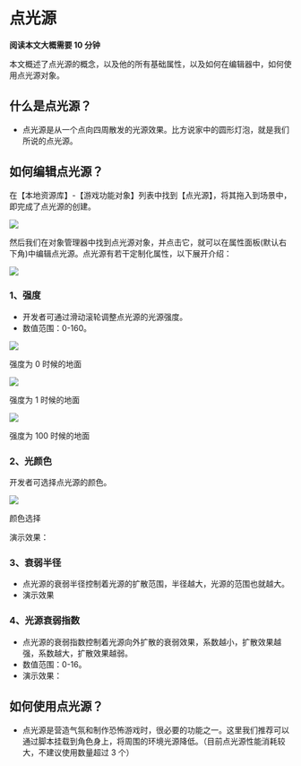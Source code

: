 # 点光源

<strong>阅读本文大概需要 10 分钟</strong>

本文概述了点光源的概念，以及他的所有基础属性，以及如何在编辑器中，如何使用点光源对象。

## 什么是点光源？

- 点光源是从一个点向四周散发的光源效果。比方说家中的圆形灯泡，就是我们所说的点光源。

## 如何编辑点光源？

在【本地资源库】-【游戏功能对象】列表中找到【点光源】，将其拖入到场景中，即完成了点光源的创建。

![](static/boxcnBj8k8cFAFy2KsR7PCULqch.png)

然后我们在对象管理器中找到点光源对象，并点击它，就可以在属性面板(默认右下角)中编辑点光源。点光源有若干定制化属性，以下展开介绍：

![](static/boxcnikVLNF1REgFRvwzzfvoxZC.png)

### 1、强度

- 开发者可通过滑动滚轮调整点光源的光源强度。
- 数值范围：0-160。

![](static/boxcnQaOeiovbqmDY8DcPsLDWMe.png)

强度为 0 时候的地面

![](static/boxcn47hLTc8l40Gb2QQ3UeIQMq.png)

强度为 1 时候的地面

![](static/boxcnBSJSsURTJ1Id5rtHLlu68d.png)

强度为 100 时候的地面

### 2、光颜色

开发者可选择点光源的颜色。

![](static/boxcnAPfTPekBx0y3REt4TtGAAb.png)

颜色选择

演示效果：

### 3、衰弱半径

- 点光源的衰弱半径控制着光源的扩散范围，半径越大，光源的范围也就越大。
- 演示效果

### 4、光源衰弱指数

- 点光源的衰弱指数控制着光源向外扩散的衰弱效果，系数越小，扩散效果越强，系数越大，扩散效果越弱。
- 数值范围：0-16。
- 演示效果：

## 如何使用点光源？

- 点光源是营造气氛和制作恐怖游戏时，很必要的功能之一。这里我们推荐可以通过脚本挂载到角色身上，将周围的环境光源降低。（目前点光源性能消耗较大，不建议使用数量超过 3 个）
